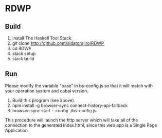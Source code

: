 # RDWP
## Build

1. Install The Haskell Tool Stack.
2. git clone http://github.com/aidatorajiro/RDWP
3. cd RDWP
4. stack setup
5. stack build

## Run

Please modify the variable "base" in bs-config.js so that it will match with your operation system and cabal version.

1. Build this program (see above).
2. npm install -g browser-sync connect-history-api-fallback
3. browser-sync start --config ./bs-config.js

This procedure will launch the http server which will take all of the connection to the generated index.html, since this web app is a Single Page Application.